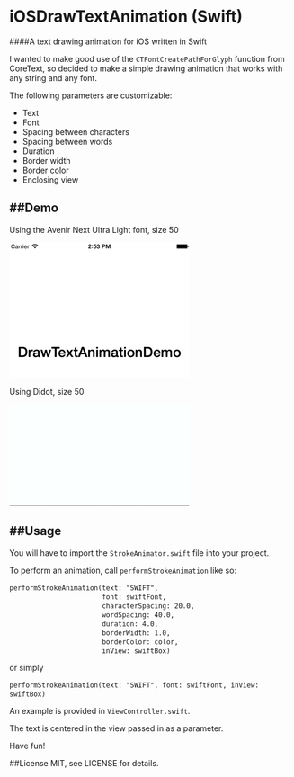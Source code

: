 # iOSDrawTextAnimation (Swift)
####A text drawing animation for iOS written in Swift

I wanted to make good use of the `CTFontCreatePathForGlyph` function from CoreText, so decided to make a simple drawing animation that works with any string and any font.

The following parameters are customizable:

- Text
- Font
- Spacing between characters
- Spacing between words
- Duration
- Border width
- Border color
- Enclosing view

##Demo
----------
Using the Avenir Next Ultra Light font, size 50

![DrawTextAnimation on the string "Swift"](demo-1.gif)

Using Didot, size 50

![DrawTextAnimation on the string "Rocks"](demo-2.gif)

##Usage
----
You will have to import the `StrokeAnimator.swift` file into your project.

To perform an animation, call `performStrokeAnimation` like so:
	
	performStrokeAnimation(text: "SWIFT",
						   font: swiftFont,
						   characterSpacing: 20.0,
						   wordSpacing: 40.0,
						   duration: 4.0,
						   borderWidth: 1.0,
						   borderColor: color,
						   inView: swiftBox)


or simply

	performStrokeAnimation(text: "SWIFT", font: swiftFont, inView: swiftBox)

An example is provided in `ViewController.swift`.

The text is centered in the view passed in as a parameter. 

Have fun!

##License
MIT, see LICENSE for details.
